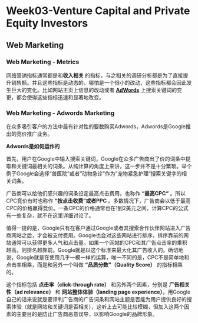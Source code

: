 # Week03-Venture Capital and Private Equity Investors
## Web Marketing
### Web Marketing - Metrics
网络营销指标通常都是和**收入相关** 的指标，与之相关的调研分析都是为了直接提升销售额。并且这些指标是动态的，哪怕是一个很小的改动，这些指标都会因此发生巨大的变化。比如网站主页上信息的改动或者 **[AdWords]( [http://www.google-adwords.cn/](http://www.google-adwords.cn/) )** 上搜索关键词的变更，都会使得这些指标迅速和显著地改变。

### Web Marketing - Adwords Marketing
在众多吸引客户的方法中最有针对性的要数购买Adwords，Adwords是Google推出的竞价推广业务。

**Adwords是如何运作的**

首先，用户在Google中输入搜索关键词，Google在众多广告商出了价的词条中提取和关键词最相关的词条。从纯计算的角度上来讲，这一步并不是十分繁琐。举个例子Google会选择“兽医院”或者”动物急诊”作为”宠物紧急护理“搜索关键字的相关词条。

广告商可以给他们感兴趣的词条设定最高点击费用，也称作 **“最高CPC“** 。所以CPC竞价有时也称作 **“按点击收费”或者PPC** 。多数情况下，广告商会以低于最高CPC的价格赢得竞价。一条CPC的价格通常也在1到2美元之间，计算CPC的公式有一些复杂，就不在这里详细讨论了。

值得一提的是，Google只有在客户通过Google或者其搜索合作伙伴网站进入广告商网站之后，才会被支付费用。Google也会对这些网站进行排序，排序靠前的网站通常可以获得更多人气和点击量。如果一个网站的CPC和其广告点击率的乘积越高，则排名越靠前。Google就是以这个标准来最大化其广告收入的。确切地说，Google就是在使用几乎一模一样的运算，唯一不同的是，CPC不是简单地和点击率相乘，而是和另外一个叫做 **“品质分数”（Quality Score）** 的指标相乘的。

这个指标包括 **点击率（click-through rate）** 和另外两个因素，分别是 **广告相关性（ad relevance）** 和 **网站整体体验（landing page experience）**。用Google自己的话来说就是要评判广告商的广告词条和网站主题是否能为用户提供良好的搜索体验（就是网站和关键词是否相关），这听上去可能比较模糊，但加入这两个因素的主要目的是防止广告商恶意误导，以影响Google的品牌形象。

